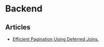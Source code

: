 
# Backend


## Articles

- [Efficient Pagination Using Deferred Joins.](https://aaronfrancis.com/2022/efficient-pagination-using-deferred-joins)
